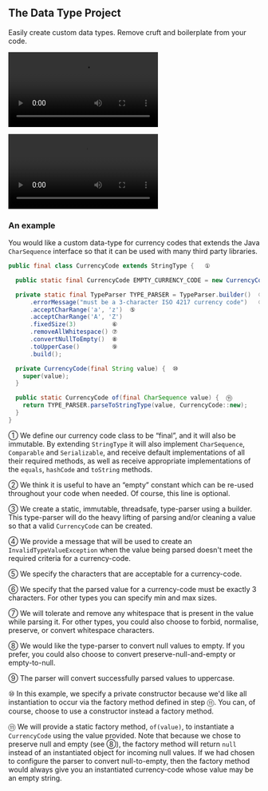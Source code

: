 ## The Data Type Project

Easily create custom data types. Remove cruft and boilerplate from your code.

![intro-video.webm](https://user-images.githubusercontent.com/8422620/189468753-d608246f-7553-4056-85ff-c656aebd3f45.webm)

![intro-video.webm](./docs/intro-video.webm)

### An example
You would like a custom data-type for currency codes that extends the Java `CharSequence` interface so that it can be used with many third party libraries.

```java
public final class CurrencyCode extends StringType {   ①

  public static final CurrencyCode EMPTY_CURRENCY_CODE = new CurrencyCode("");  ②

  private static final TypeParser TYPE_PARSER = TypeParser.builder()  ③
      .errorMessage("must be a 3-character ISO 4217 currency code")   ④
      .acceptCharRange('a', 'z')  ⑤
      .acceptCharRange('A', 'Z')
      .fixedSize(3)          ⑥
      .removeAllWhitespace() ⑦
      .convertNullToEmpty()  ⑧
      .toUpperCase()         ⑨
      .build();

  private CurrencyCode(final String value) {  ⑩
    super(value);
  }

  public static CurrencyCode of(final CharSequence value) {  ⑪
    return TYPE_PARSER.parseToStringType(value, CurrencyCode::new); 
  }
}
```
① We define our currency code class to be “final”, and it will also be immutable. By extending `StringType` it will also implement `CharSequence`, `Comparable` and `Serializable`, and receive default implementations of all their required methods, as well as receive appropriate implementations of the `equals`, `hashCode` and `toString` methods.

② We think it is useful to have an “empty” constant which can be re-used throughout your code when needed. Of course, this line is optional.

③ We create a static, immutable, threadsafe, type-parser using a builder. This type-parser will do the heavy lifting of parsing and/or cleaning a value so that a valid `CurrencyCode` can be created.

④ We provide a message that will be used to create an `InvalidTypeValueException` when the value being parsed doesn't meet the required criteria for a currency-code.

⑤ We specify the characters that are acceptable for a currency-code.

⑥ We specify that the parsed value for a currency-code must be exactly 3 characters. For other types you can specify min and max sizes.

⑦ We will tolerate and remove any whitespace that is present in the value while parsing it. For other types, you could also choose to forbid, normalise, preserve, or convert whitespace characters.

⑧ We would like the type-parser to convert null values to empty. If you prefer, you could also choose to convert preserve-null-and-empty or empty-to-null.

⑨ The parser will convert successfully parsed values to uppercase.

⑩ In this example, we specify a private constructor because we'd like all instantiation to occur via the factory method defined in step ⑪. You can, of course, choose to use a constructor instead a factory method.

⑪ We will provide a static factory method, `of(value)`, to instantiate a `CurrencyCode` using the value provided. Note that because we chose to preserve null and empty (see ⑧), the factory method will return `null` instead of an instantiated object for incoming null values. If we had chosen to configure the parser to convert null-to-empty, then the factory method would always give you an instantiated currency-code whose value may be an empty string.


